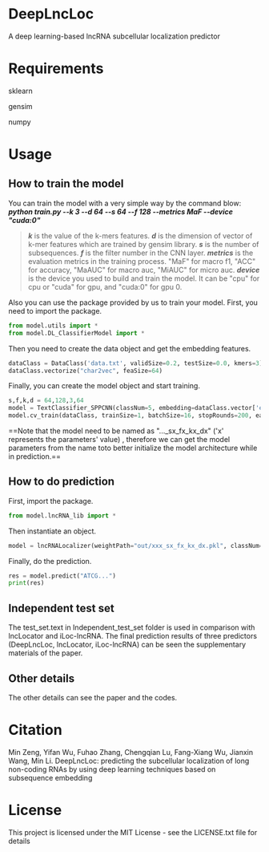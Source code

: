 # DeepLncLoc
A deep learning-based lncRNA subcellular localization predictor

# Requirements
sklearn

gensim

numpy

# Usage
## How to train the model
You can train the model with a very simple way by the command blow:
***python train.py --k 3 --d 64 --s 64 --f 128 --metrics MaF --device "cuda:0"***
>***k*** is the value of the k-mers features.
>***d*** is the dimension of vector of k-mer features which are trained by gensim library.
>***s*** is the number of subsequences.
>***f*** is the filter number in the CNN layer.
>***metrics*** is the evaluation metrics in the training process. "MaF" for macro f1, "ACC" for accuracy, "MaAUC" for macro auc, "MiAUC" for micro auc.
>***device*** is the device you used to build and train the model. It can be "cpu" for cpu or "cuda" for gpu, and "cuda:0" for gpu 0. 

Also you can use the package provided by us to train your model.
First, you need to import the package.
```python
from model.utils import *
from model.DL_ClassifierModel import *
```
Then you need to create the data object and get the embedding features.
```python
dataClass = DataClass('data.txt', validSize=0.2, testSize=0.0, kmers=3)
dataClass.vectorize("char2vec", feaSize=64)
```
Finally, you can create the model object and start training.
```python
s,f,k,d = 64,128,3,64
model = TextClassifier_SPPCNN(classNum=5, embedding=dataClass.vector['embedding'], SPPSize=s, feaSize=d, filterNum=f, contextSizeList=[1,3,5], embDropout=0.3, fcDropout=0.5, useFocalLoss=True, device="cuda")
model.cv_train(dataClass, trainSize=1, batchSize=16, stopRounds=200, earlyStop=10, epoch=100, kFold=5, savePath=f"out/DeepLncLoc_s{s}_f{f}_k{k}_d{d}", report=['ACC','MaF','MiAUC','MaAUC'])
```
==Note that the model need to be named as "..._sx_fx_kx_dx" ('x' represents the parameters' value) , therefore we can get the model parameters from the name toto better initialize the model architecture while in prediction.==
## How to do prediction
First, import the package. 
```python
from model.lncRNA_lib import *
```
Then instantiate an object.
```python
model = lncRNALocalizer(weightPath="out/xxx_sx_fx_kx_dx.pkl", classNum=5, contextSizeList=[1,3,5], map_location={"cuda:0":"cpu"}, device="cpu")
```
Finally, do the prediction.
```python
res = model.predict("ATCG...")
print(res)
```
## Independent test set
The test_set.text in Independent_test_set folder is used in comparison with lncLocator and iLoc-lncRNA. The final prediction results of three predictors (DeepLncLoc, lncLocator, iLoc-lncRNA) can be seen the supplementary materials of the paper.

## Other details
The other details can see the paper and the codes.

# Citation
Min Zeng, Yifan Wu, Fuhao Zhang, Chengqian Lu, Fang-Xiang Wu, Jianxin Wang, Min Li. DeepLncLoc: predicting the subcellular localization of long non-coding RNAs by using deep learning techniques based on subsequence embedding

# License
This project is licensed under the MIT License - see the LICENSE.txt file for details
